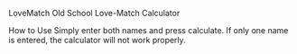 LoveMatch
Old School Love-Match Calculator

How to Use
Simply enter both names and press calculate. If only one name is entered, the calculator will not work properly.
